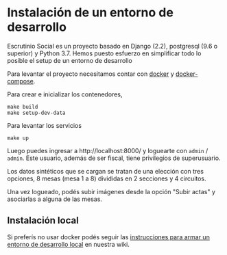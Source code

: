 # Instalación de un entorno de desarrollo

Escrutinio Social es un proyecto basado en Django (2.2), postgresql (9.6 o superior) y Python 3.7.
Hemos puesto esfuerzo en simplificar todo lo posible el setup de un entorno de desarrollo

Para levantar el proyecto necesitamos contar con [docker](https://docs.docker.com/engine/installation/) y [docker-compose](https://docs.docker.com/compose/install/).

Para crear e inicializar los contenedores,

```
make build
make setup-dev-data
```

Para levantar los servicios

```
make up
```

Luego puedes ingresar a http://localhost:8000/ y loguearte con `admin` / `admin`. Este usuario, además de ser fiscal, tiene privilegios de superusuario.

Los datos sintéticos que se cargan se tratan de una elección con tres opciones, 8 mesas (mesa 1 a 8) divididas en 2 secciones y 4 circuitos.

Una vez logueado, podés subir imágenes desde la opción "Subir actas" y asociarlas a alguna de las mesas.


## Instalación local

Si preferís no usar docker podés seguir las [instrucciones para armar un entorno de desarrollo local](https://github.com/OpenDataCordoba/escrutinio-social/wiki/Instalaci%C3%B3n-de-un-entorno-de-desarrollo-local
) en nuestra wiki.